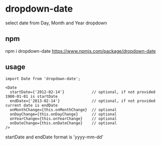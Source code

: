 # dropdown-date
select date from Day, Month and Year dropdown

## npm
npm i dropdown-date 
https://www.npmjs.com/package/dropdown-date

## usage
```
import Date from 'dropdown-date';

<Date
  startDate={'2012-02-14'}            // optional, if not provided 1900-01-01 is startDate
  endDate={'2013-02-14'}              // optional, if not provided current date is endDate
  onMonthChange={this.onMonthChange}  // optional
  onDayChange={this.onDayChange}      // optional
  onYearChange={this.onYearChange}    // optional
  onDateChange={this.onDateChange}    // optional
/>
```
startDate and endDate format is 'yyyy-mm-dd'

